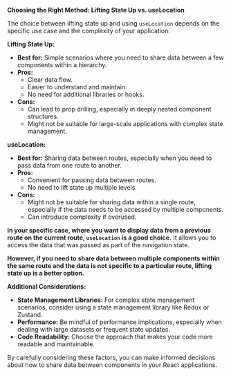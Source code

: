**Choosing the Right Method: Lifting State Up vs. useLocation**

The choice between lifting state up and using `useLocation` depends on the specific use case and the complexity of your application.

**Lifting State Up:**

* **Best for:** Simple scenarios where you need to share data between a few components within a hierarchy.
* **Pros:**
  - Clear data flow.
  - Easier to understand and maintain.
  - No need for additional libraries or hooks.
* **Cons:**
  - Can lead to prop drilling, especially in deeply nested component structures.
  - Might not be suitable for large-scale applications with complex state management.

**useLocation:**

* **Best for:** Sharing data between routes, especially when you need to pass data from one route to another.
* **Pros:**
  - Convenient for passing data between routes.
  - No need to lift state up multiple levels.
* **Cons:**
  - Might not be suitable for sharing data within a single route, especially if the data needs to be accessed by multiple components.
  - Can introduce complexity if overused.

**In your specific case, where you want to display data from a previous route on the current route, `useLocation` is a good choice.** It allows you to access the data that was passed as part of the navigation state.

**However, if you need to share data between multiple components within the same route and the data is not specific to a particular route, lifting state up is a better option.**

**Additional Considerations:**

- **State Management Libraries:** For complex state management scenarios, consider using a state management library like Redux or Zustand.
- **Performance:** Be mindful of performance implications, especially when dealing with large datasets or frequent state updates.
- **Code Readability:** Choose the approach that makes your code more readable and maintainable.

By carefully considering these factors, you can make informed decisions about how to share data between components in your React applications.
